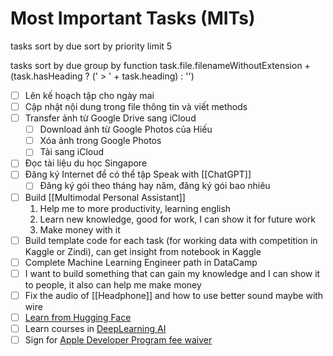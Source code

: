 # Most Important Tasks (MITs)

tasks
sort by due
sort by priority
limit 5

tasks
sort by due
group by function task.file.filenameWithoutExtension + (task.hasHeading ? (' > ' + task.heading) : '')

- [ ] Lên kế hoạch tập cho ngày mai
- [ ] Cập nhật nội dung trong file thông tin và viết methods
- [ ] Transfer ảnh từ Google Drive sang iCloud
	- [ ] Download ảnh từ Google Photos của Hiếu
	- [ ] Xóa ảnh trong Google Photos
	- [ ] Tải sang iCloud
- [ ] Đọc tài liệu du học Singapore
- [ ] Đăng ký Internet để có thể tập Speak with [[ChatGPT]]
	- [ ] Đăng ký gói theo tháng hay năm, đăng ký gói bao nhiêu
- [ ] Build [[Multimodal Personal Assistant]]
	1. Help me to more productivity, learning english
	2. Learn new knowledge, good for work, I can show it for future work
	3. Make money with it
- [ ] Build template code for each task (for working data with competition in Kaggle or Zindi), can get insight from notebook in Kaggle
- [ ] Complete Machine Learning Engineer path in DataCamp
- [ ] I want to build something that can gain my knowledge and I can show it to people, it also can help me make money
- [ ] Fix the audio of [[Headphone]] and how to use better sound maybe with wire
- [ ] [Learn from Hugging Face](https://huggingface.co/learn)
- [ ] Learn courses in [DeepLearning AI](https://www.deeplearning.ai)
- [ ] Sign for [Apple Developer Program fee waiver](https://developer.apple.com/support/fee-waiver/)